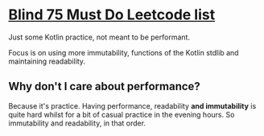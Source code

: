 # [Blind 75 Must Do Leetcode list](https://leetcode.com/list/xi4ci4ig/)

Just some Kotlin practice, not meant to be performant.

Focus is on using more immutability, functions of the Kotlin stdlib and maintaining readability.

## Why don't I care about performance?

Because it's practice.
Having performance, readability **and immutability**
is quite hard whilst for a bit of casual practice in the evening hours.
So immutability and readability, in that order.
